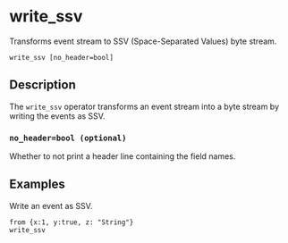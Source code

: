# write_ssv

Transforms event stream to SSV (Space-Separated Values) byte stream.

```tql
write_ssv [no_header=bool]
```

## Description

The `write_ssv` operator transforms an event stream into a byte stream by writing
the events as SSV.

### `no_header=bool (optional)`

Whether to not print a header line containing the field names.

## Examples

Write an event as SSV.

```tql
from {x:1, y:true, z: "String"}
write_ssv
```
